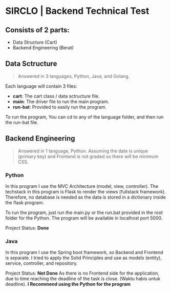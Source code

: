 # SIRCLO | Backend Technical Test
## **Consists of 2 parts:**
- Data Structure (Cart)
- Backend Engineering (Berat)

## **Data Sctructure**
> Answered in 3 languages, Python, Java, and Golang.

Each language will contain 3 files: 
- **cart**: The cart class / data sctructure file.
- **main**: The driver file to run the main program.
- **run-bat**: Provided to easily run the program.

To run the program, You can cd to any of the language folder, and then run the run-bat file.

## **Backend Engineering**
> Answered in 1 language, Python.
> Assuming the date is unique (primary key) and Frontend is not graded so there will be minimum CSS.

### Python
In this program I use the MVC Architecture (model, view, controller).
The techstack in this program is Flask to render the views (fullstack framework). Therefore, no database is needed as the data is stored in a dictionary inside the flask program.

To run the program, just run the main.py or the run.bat provided in the root folder for the Python. The program will be available in localhost port 5000.

Project Status: **Done**

### Java
In this program I use the Spring boot framework, so Backend and Frontend is separate. I tried to apply the Solid Principles and use as models (entity), service, controller, and repository.

Project Status: **Not Done** As there is no Frontend side for the application, due to time reaching the deadline of the task is close. (Waktu habis untuk deadline).
**I Recommend using the Python for the program** 
